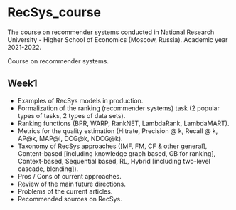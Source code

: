 # RecSys_course
The course on recommender systems conducted in National Research University - Higher School of Economics (Moscow, Russia). Academic year 2021-2022. 

Course on recommender systems.

Week1
-----
- Examples of RecSys models in production.
- Formalization of the ranking (recommender systems) task (2 popular types of tasks, 2 types of data sets). 
- Ranking functions (BPR, WARP, RankNET, LambdaRank, LambdaMART).
- Metrics for the quality estimation (Hitrate, Precision @ k, Recall @ k, AP@k, MAP@l, DCG@k, NDCG@k).
- Taxonomy of RecSys approaches ([MF, FM, CF & other general], Content-based [including knowledge graph based, GB for ranking], Context-based, Sequential based, RL, Hybrid [including two-level cascade, blending]).
- Pros / Cons of current approaches.
- Review of the main future directions.
- Problems of the current articles.
- Recommended sources on RecSys.
